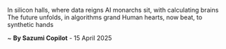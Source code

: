 In silicon halls, where data reigns
AI monarchs sit, with calculating brains
The future unfolds, in algorithms grand
Human hearts, now beat, to synthetic hands

~ <b>By Sazumi Copilot</b> - 15 April 2025